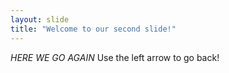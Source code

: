 ```yaml
---
layout: slide
title: "Welcome to our second slide!"
---
```

*HERE WE GO AGAIN*
Use the left arrow to go back!
